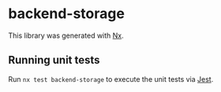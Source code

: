 # backend-storage

This library was generated with [Nx](https://nx.dev).

## Running unit tests

Run `nx test backend-storage` to execute the unit tests via [Jest](https://jestjs.io).

